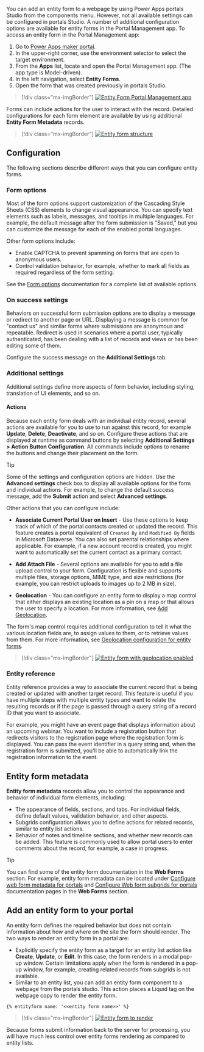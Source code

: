 You can add an entity form to a webpage by using Power Apps portals Studio from the components menu. However, not all available settings can be configured in portals Studio. A number of additional configuration options are available for entity forms in the Portal Management app. To access an entity form in the Portal Management app:

1. Go to [Power Apps maker portal](https://make.powerapps.com/?azure-portal=true).
1. In the upper-right corner, use the environment selector to select the target environment.
1. From the **Apps** list, locate and open the Portal Management app. (The app type is Model-driven).
1. In the left navigation, select **Entity Forms**.
1. Open the form that was created previously in portals Studio.

> [!div class="mx-imgBorder"]
> [![Entity Form Portal Management app](../media/entity-form-meta-data.png)](../media/entity-form-meta-data.png#lightbox)

Forms can include actions for the user to interact with the record. Detailed configurations for each form element are available by using additional **Entity Form Metadata** records.

> [!div class="mx-imgBorder"]
> [![Entity form structure](../media/entity-form-overview.png)](../media/entity-form-overview.png#lightbox)

## Configuration

The following sections describe different ways that you can configure entity forms.

### Form options

Most of the form options support customization of the Cascading Style Sheets (CSS) elements to change visual appearance. You can specify text elements such as labels, messages, and tooltips in multiple languages. For example, the default message after the form submission is "Saved," but you can customize the message for each of the enabled portal languages.

Other form options include:

- Enable CAPTCHA to prevent spamming on forms that are open to anonymous users.
- Control validation behavior, for example, whether to mark all fields as required regardless of the form setting.

See the [Form options](https://docs.microsoft.com/powerapps/maker/portals/configure/entity-forms#form-options/?azure-portal=true) documentation for a complete list of available options.

### On success settings

Behaviors on successful form submission options are to display a message or redirect to another page or URL. Displaying a message is common for "contact us" and similar forms where submissions are anonymous and repeatable. Redirect is used in scenarios where a portal user, typically authenticated, has been dealing with a list of records and views or has been editing some of them.

Configure the success message on the **Additional Settings** tab.

### Additional settings

Additional settings define more aspects of form behavior, including styling, translation of UI elements, and so on.

#### Actions

Because each entity form deals with an individual entity record, several actions are available for you to use to run against this record, for example **Update**, **Delete**, **Deactivate**, and so on. Configure these actions that are displayed at runtime as command buttons by selecting **Additional Settings > Action Button Configuration**. All commands include options to rename the buttons and change their placement on the form.

> [!TIP]
> Some of the settings and configuration options are hidden. Use the **Advanced settings** check box to display all available options for the form and individual actions. For example, to change the default success message, add the **Submit** action and select **Advanced settings**.

Other actions that you can configure include:

- **Associate Current Portal User on Insert** - Use these options to keep track of which of the portal contacts created or updated the record. This feature creates a portal equivalent of `Created By` and `Modified By` fields in Microsoft Dataverse. You can also set parental relationships where applicable. For example, if a new account record is created, you might want to automatically set the current contact as a primary contact.

- **Add Attach File** - Several options are available for you to add a file upload control to your form. Configuration is flexible and supports multiple files, storage options, MIME type, and size restrictions (for example, you can restrict uploads to images up to 2 MB in size).

- **Geolocation** - You can configure an entity form to display a map control that either displays an existing location as a pin on a map or that allows the user to specify a location. For more information, see [Add Geolocation](https://docs.microsoft.com/powerapps/maker/portals/configure/add-geolocation/?azure-portal=true).

The form's map control requires additional configuration to tell it what the various location fields are, to assign values to them, or to retrieve values from them. For more information, see [Geolocation configuration for entity forms](https://docs.microsoft.com/powerapps/maker/portals/configure/entity-forms#geolocation-configuration-for-entity-forms/?azure-portal=true).

> [!div class="mx-imgBorder"]
> [![Entity form with geolocation enabled](../media/entity-form-geolocation.png)](../media/entity-form-geolocation.png#lightbox)

### Entity reference

Entity reference provides a way to associate the current record that is being created or updated with another target record. This feature is useful if you have multiple steps with multiple entity types and want to relate the resulting records or if the page is passed through a query string of a record ID that you want to associate.

For example, you might have an event page that displays information about an upcoming webinar. You want to include a registration button that redirects visitors to the registration page where the registration form is displayed. You can pass the event identifier in a query string and, when the registration form is submitted, you'll be able to automatically link the registration information to the event.

## Entity form metadata

**Entity form metadata** records allow you to control the appearance and behavior of individual form elements, including:

- The appearance of fields, sections, and tabs. For individual fields, define default values, validation behavior, and other aspects.
- Subgrids configuration allows you to define actions for related records, similar to entity list actions.
- Behavior of notes and timeline sections, and whether new records can be added. This feature is commonly used to allow portal users to enter comments about the record, for example, a case in progress.

> [!TIP]
> You can find some of the entity form documentation in the **Web Forms** section. For example, entity form metadata can be located under [Configure web form metadata for portals](https://docs.microsoft.com/powerapps/maker/portals/configure/configure-web-form-metadata/?azure-portal=true) and [Configure Web form subgrids for portals](https://docs.microsoft.com/powerapps/maker/portals/configure/configure-web-form-subgrid/?azure-portal=true) documentation pages in the **Web Forms** section.

## Add an entity form to your portal

An entity form defines the required behavior but does not contain information about how and where on the site the form should render. The two ways to render an entity form in a portal are:

- Explicitly specify the entity form as a target for an entity list action like **Create**, **Update**, or **Edit**. In this case, the form renders in a modal pop-up window. Certain limitations apply when the form is rendered in a pop-up window, for example, creating related records from subgrids is not available.
- Similar to an entity list, you can add an entity form component to a webpage from the portals studio. This action places a Liquid tag on the webpage copy to render the entity form.

```twig
{% entityform name: '<<entity form name>>' %}
```

> [!div class="mx-imgBorder"]
> [![Entity form to render](../media/entity-form-liquid-tag.png)](../media/entity-form-liquid-tag.png#lightbox)

Because forms submit information back to the server for processing, you will have much less control over entity forms rendering as compared to entity lists.

